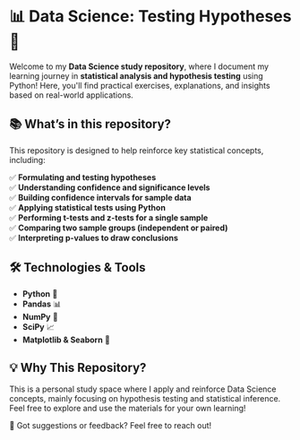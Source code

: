 # 📊 Data Science: Testing Hypotheses 🚀  

Welcome to my **Data Science study repository**, where I document my learning journey in **statistical analysis and hypothesis testing** using Python! Here, you'll find practical exercises, explanations, and insights based on real-world applications.  

## 📚 What’s in this repository?  

This repository is designed to help reinforce key statistical concepts, including:  

✅ **Formulating and testing hypotheses**  
✅ **Understanding confidence and significance levels**  
✅ **Building confidence intervals for sample data**  
✅ **Applying statistical tests using Python**  
✅ **Performing t-tests and z-tests for a single sample**  
✅ **Comparing two sample groups (independent or paired)**  
✅ **Interpreting p-values to draw conclusions**  

## 🛠 Technologies & Tools  

- **Python** 🐍  
- **Pandas** 📊  
- **NumPy** 🔢  
- **SciPy** 📈  
- **Matplotlib & Seaborn** 🎨

## 💡 Why This Repository?
This is a personal study space where I apply and reinforce Data Science concepts, mainly focusing on hypothesis testing and statistical inference. Feel free to explore and use the materials for your own learning!

📩 Got suggestions or feedback? Feel free to reach out!

